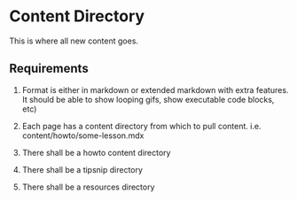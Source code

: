 #  Content Directory

This is where all new content goes.

## Requirements

1. Format is either in markdown or extended markdown with extra features. It should be able to show looping gifs, show executable code blocks, etc)

2. Each page has a content directory from which to pull content. i.e. content/howto/some-lesson.mdx

3. There shall be a howto content directory

4. There shall be a tipsnip directory

5. There shall be a resources directory
